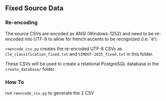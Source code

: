 ## Fixed Source Data

### Re-encoding
The source CSVs are encoded as ANSI (Windows-1252) and need to be re-encoded into UTF-8 to allow for french accents to be recognized (i.e. 'é').

`reencode_csv.py` creates the re-encoded UTF-8 CSVs as `Clé_classification_fixed.txt` and `SIMDUT-2015_fixed.txt` in this folder.

These CSVs will be used to create a relational PostgreSQL database in the `create_database/` folder.

### How To
run `reencode_csv.py` to generate the 2 CSV

